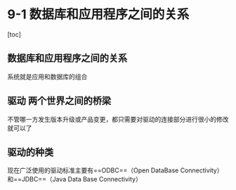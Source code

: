 # 9-1 数据库和应用程序之间的关系

[toc]

## 数据库和应用程序之间的关系

系统就是应用和数据库的组合

## 驱动 两个世界之间的桥梁

不管哪一方发生版本升级或产品变更，都只需要对驱动的连接部分进行很小的修改就可以了

## 驱动的种类

现在广泛使用的驱动标准主要有==ODBC==（Open DataBase Connectivity）和==JDBC==（Java Data Base Connectivity）